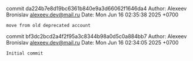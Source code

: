 commit da224b7e8d19bc6361b840e9a3d66062f1646da4
Author: Alexeev Bronislav <alexeev.dev@mail.ru>
Date:   Mon Jun 16 02:35:38 2025 +0700

    move from old deprecated account

commit bf3dc2bcd2a4f2f95a3c8344b98a0d5c0a884bb7
Author: Alexeev Bronislav <alexeev.dev@mail.ru>
Date:   Mon Jun 16 02:34:05 2025 +0700

    Initial commit
